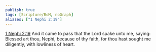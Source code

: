```yaml
---
publish: true
tags: [Scripture/BoM, noGraph]
aliases: ["1 Nephi 2:19"]
---
```

[1 Nephi 2:19](https://churchofjesuschrist.org/study/scriptures/bofm/1-ne/2?lang=eng&id=p19#p19) And it came to pass that the Lord spake unto me, saying: Blessed art thou, Nephi, because of thy faith, for thou hast sought me diligently, with lowliness of heart.
